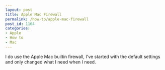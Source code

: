```yaml
---
layout: post
title: Apple Mac Firewall
permalink: /how-to/apple-mac-firewall
post_id: 1164
categories:
- Apple
- How to
- Mac
---
```


I do use the Apple Mac builtin firewall, I've started with the default settings and only changed what I need when I need.
